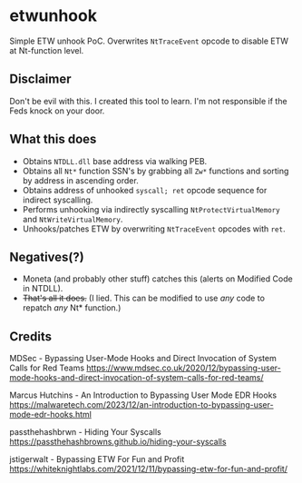 # etwunhook
Simple ETW unhook PoC. Overwrites `NtTraceEvent` opcode to disable ETW at Nt-function level.

## Disclaimer
Don't be evil with this. I created this tool to learn. I'm not responsible if the Feds knock on your door.

## What this does
- Obtains `NTDLL.dll` base address via walking PEB.
- Obtains all `Nt*` function SSN's by grabbing all `Zw*` functions and sorting by address in ascending order.
- Obtains address of unhooked `syscall; ret` opcode sequence for indirect syscalling.
- Performs unhooking via indirectly syscalling `NtProtectVirtualMemory` and `NtWriteVirtualMemory`.
- Unhooks/patches ETW by overwriting `NtTraceEvent` opcodes with `ret`.

## Negatives(?)
- Moneta (and probably other stuff) catches this (alerts on Modified Code in NTDLL).
- ~~That's all it does.~~ (I lied. This can be modified to use *any* code to repatch *any* Nt* function.)

## Credits
MDSec - Bypassing User-Mode Hooks and Direct Invocation of System Calls for Red Teams
https://www.mdsec.co.uk/2020/12/bypassing-user-mode-hooks-and-direct-invocation-of-system-calls-for-red-teams/

Marcus Hutchins - An Introduction to Bypassing User Mode EDR Hooks
https://malwaretech.com/2023/12/an-introduction-to-bypassing-user-mode-edr-hooks.html

passthehashbrwn - Hiding Your Syscalls
https://passthehashbrowns.github.io/hiding-your-syscalls

jstigerwalt - Bypassing ETW For Fun and Profit
https://whiteknightlabs.com/2021/12/11/bypassing-etw-for-fun-and-profit/
